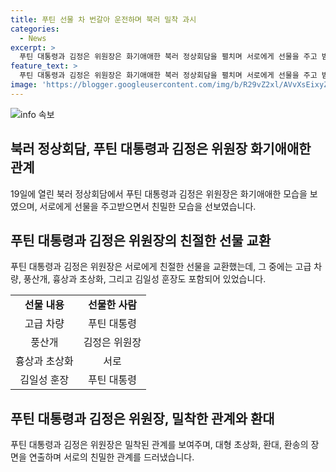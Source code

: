 ```yaml
---
title: 푸틴 선물 차 번갈아 운전하며 북러 밀착 과시
categories:
  - News
excerpt: >
  푸틴 대통령과 김정은 위원장은 화기애애한 북러 정상회담을 펼치며 서로에게 선물을 주고 받았고, 고급 차량을 번갈아 운전하기도 했습니다. 이어 북한의 최고 영예인 김일성 훈장을 푸틴 대통령이 수여받는 등 친밀한 분위기를 유지했습니다. 또한, 풍산개 두 마리와 흉상, 그리고 대형 초상화 등 다양한 선물을 교환하며 우정을 과시하였고, 환영 공연에서는 대형 초상화가 전면에 걸려 푸틴을 환영하는 장면 또한 펼쳐졌습니다.
feature_text: >
  푸틴 대통령과 김정은 위원장은 화기애애한 북러 정상회담을 펼치며 서로에게 선물을 주고 받았고, 고급 차량을 번갈아 운전하기도 했습니다. 이어 북한의 최고 영예인 김일성 훈장을 푸틴 대통령이 수여받는 등 친밀한 분위기를 유지했습니다. 또한, 풍산개 두 마리와 흉상, 그리고 대형 초상화 등 다양한 선물을 교환하며 우정을 과시하였고, 환영 공연에서는 대형 초상화가 전면에 걸려 푸틴을 환영하는 장면 또한 펼쳐졌습니다.
image: 'https://blogger.googleusercontent.com/img/b/R29vZ2xl/AVvXsEixyZcFfHzMRdzZMjFBmAUKJYCLCGyLL1o632UiGVXcaFdKo_bkvkuCioo0uUKlGfBVcT3P84aROyZIXSBEx3Aw5nCQ3pTgDom1WDC4m8eifvWiAmWEEVb4x6G_l8C0QH225ldMjyaFvpxGEBGNO37VmDTDMHGhJPq73UglMfDca1-0aw/s1600/blogspot.png'
---
```


<p><img src="https://blogger.googleusercontent.com/img/b/R29vZ2xl/AVvXsEixyZcFfHzMRdzZMjFBmAUKJYCLCGyLL1o632UiGVXcaFdKo_bkvkuCioo0uUKlGfBVcT3P84aROyZIXSBEx3Aw5nCQ3pTgDom1WDC4m8eifvWiAmWEEVb4x6G_l8C0QH225ldMjyaFvpxGEBGNO37VmDTDMHGhJPq73UglMfDca1-0aw/s1600/blogspot.png" alt="info 속보" /></p>

<h2 data-ke-size="size26">북러 정상회담, 푸틴 대통령과 김정은 위원장 화기애애한 관계</h2>

<p data-ke-size="size16">19일에 열린 북러 정상회담에서 푸틴 대통령과 김정은 위원장은 화기애애한 모습을 보였으며, 서로에게 선물을 주고받으면서 친밀한 모습을 선보였습니다.</p>

<h2 data-ke-size="size26">푸틴 대통령과 김정은 위원장의 친절한 선물 교환</h2>

<p data-ke-size="size16">푸틴 대통령과 김정은 위원장은 서로에게 친절한 선물을 교환했는데, 그 중에는 고급 차량, 풍산개, 흉상과 초상화, 그리고 김일성 훈장도 포함되어 있었습니다.</p>

<table>
    <tr>
        <td style="text-align: center; height: 17px;"><b>선물 내용</b></td>
        <td style="text-align: center; height: 17px;"><b>선물한 사람</b></td>
    </tr>
    <tr>
        <td style="text-align: center; height: 17px;">고급 차량</td>
        <td style="text-align: center; height: 17px;">푸틴 대통령</td>
    </tr>
    <tr>
        <td style="text-align: center; height: 17px;">풍산개</td>
        <td style="text-align: center; height: 17px;">김정은 위원장</td>
    </tr>
    <tr>
        <td style="text-align: center; height: 17px;">흉상과 초상화</td>
        <td style="text-align: center; height: 17px;">서로</td>
    </tr>
    <tr>
        <td style="text-align: center; height: 17px;">김일성 훈장</td>
        <td style="text-align: center; height: 17px;">푸틴 대통령</td>
    </tr>
</table>

<h2 data-ke-size="size26">푸틴 대통령과 김정은 위원장, 밀착한 관계와 환대</h2>

<p data-ke-size="size16">푸틴 대통령과 김정은 위원장은 밀착된 관계를 보여주며, 대형 초상화, 환대, 환송의 장면을 연출하며 서로의 친밀한 관계를 드러냈습니다.</p>

